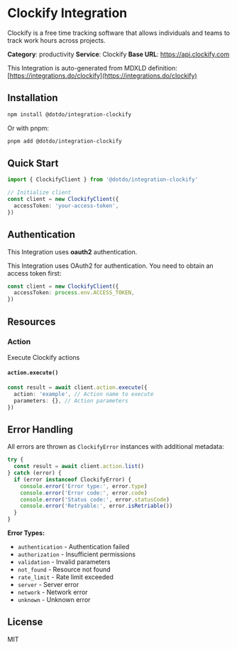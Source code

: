 # Clockify Integration

Clockify is a free time tracking software that allows individuals and teams to track work hours across projects.

**Category**: productivity
**Service**: Clockify
**Base URL**: https://api.clockify.com

This Integration is auto-generated from MDXLD definition: [https://integrations.do/clockify](https://integrations.do/clockify)

## Installation

```bash
npm install @dotdo/integration-clockify
```

Or with pnpm:

```bash
pnpm add @dotdo/integration-clockify
```

## Quick Start

```typescript
import { ClockifyClient } from '@dotdo/integration-clockify'

// Initialize client
const client = new ClockifyClient({
  accessToken: 'your-access-token',
})
```

## Authentication

This Integration uses **oauth2** authentication.

This Integration uses OAuth2 for authentication. You need to obtain an access token first:

```typescript
const client = new ClockifyClient({
  accessToken: process.env.ACCESS_TOKEN,
})
```

## Resources

### Action

Execute Clockify actions

#### `action.execute()`

```typescript
const result = await client.action.execute({
  action: 'example', // Action name to execute
  parameters: {}, // Action parameters
})
```

## Error Handling

All errors are thrown as `ClockifyError` instances with additional metadata:

```typescript
try {
  const result = await client.action.list()
} catch (error) {
  if (error instanceof ClockifyError) {
    console.error('Error type:', error.type)
    console.error('Error code:', error.code)
    console.error('Status code:', error.statusCode)
    console.error('Retryable:', error.isRetriable())
  }
}
```

**Error Types:**

- `authentication` - Authentication failed
- `authorization` - Insufficient permissions
- `validation` - Invalid parameters
- `not_found` - Resource not found
- `rate_limit` - Rate limit exceeded
- `server` - Server error
- `network` - Network error
- `unknown` - Unknown error

## License

MIT
